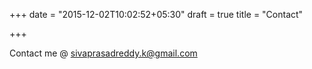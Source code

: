 +++
date = "2015-12-02T10:02:52+05:30"
draft = true
title = "Contact"

+++

Contact me @ sivaprasadreddy.k@gmail.com